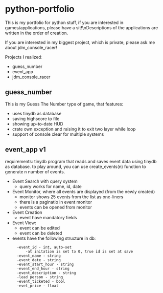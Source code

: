 # python-portfolio
This is my portfolio for python stuff, if you are interested in games/applications, please have a sit!\nDescriptions of the applications are written in the order of creation.

If you are interested in my biggest project, which is private, please ask me about jdm_console_racer!

Projects I realized:
* guess_number
* event_app
* jdm_console_racer

## guess_number
This is my Guess The Number type of game, that features:
* uses tinydb as database
* saving highscore to file
* showing up-to-date HUD
* crate own exception and raising it to exit two layer while loop
* support of console clear for multiple systems


## event_app v1
requirements: tinydb
program that reads and saves event data using tinydb as database.
to play around, you can use create_events(n) function to generate n number of events.

* Event Search with query system
  * query works for name, id, date
* Event Monitor, where all events are displayed (from the newly created)
  * monitor shows 25 events from the list as one-liners
  * there is a paginatio in event monitor
  * events can be opened from monitor
* Event Creation
  * event have mandatory fields
* Event View:
  * event can be edited
  * event can be deleted
* events have the following structure in db:
  ```
    -event_id - int, auto-set
        -at initation is set to 0, true id is set at save
    -event_name - string
    -event_date - string
    -event_start_hour - string
    -event_end_hour - string
    -event_description - string
    -lead_person - string
    -event_ticketed - bool
    -evet_price - float
  ```

